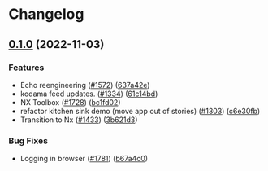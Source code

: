 # Changelog

## [0.1.0](https://github.com/dxos/dxos/compare/testutils-v0.0.1...testutils-v0.1.0) (2022-11-03)


### Features

* Echo reengineering  ([#1572](https://github.com/dxos/dxos/issues/1572)) ([637a42e](https://github.com/dxos/dxos/commit/637a42e81d245c143c574b815e5bb2531a275df3))
* kodama feed updates. ([#1334](https://github.com/dxos/dxos/issues/1334)) ([61c14bd](https://github.com/dxos/dxos/commit/61c14bdf9e74572e149126442fc53b2578aa1b85))
* NX Toolbox ([#1728](https://github.com/dxos/dxos/issues/1728)) ([bc1fd02](https://github.com/dxos/dxos/commit/bc1fd02c0e049576d2e7d0329f8ff50f4cfaefef))
* refactor kitchen sink demo (move app out of stories) ([#1303](https://github.com/dxos/dxos/issues/1303)) ([c6e30fb](https://github.com/dxos/dxos/commit/c6e30fbcd94f215bb63dc0316aa20adbbd78f732))
* Transition to Nx ([#1433](https://github.com/dxos/dxos/issues/1433)) ([3b621d3](https://github.com/dxos/dxos/commit/3b621d3916dfa5d3555e55d23ca44f8bcbe97284))


### Bug Fixes

* Logging in browser ([#1781](https://github.com/dxos/dxos/issues/1781)) ([b67a4c0](https://github.com/dxos/dxos/commit/b67a4c0b4e67b06bc4951c7a7000ee472f9d5b04))
